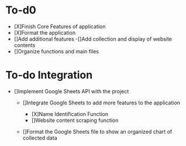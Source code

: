 # To-d0
- [X]Finish Core Features of application
- [X]Format the application
- []Add additional features
	-[]Add collection and display of website contents
- []Organize functions and main files


# To-do Integration
- []Implement Google Sheets API with the project
	- []Integrate Google Sheets to add more features to the application
		- [X]Name Identification Function
		- []Website content scraping function

	- []Format the Google Sheets file to show an organized chart of collected data